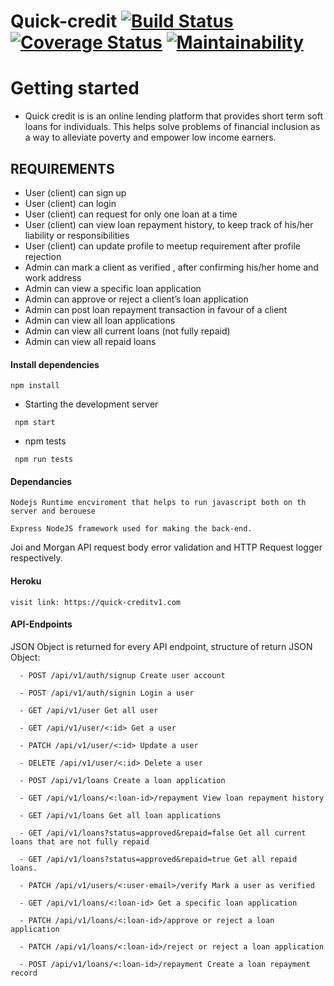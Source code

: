 # Quick-credit [![Build Status](https://travis-ci.org/ngabopatrick/Quick-credit.svg?branch=develop)](https://travis-ci.org/ngabopatrick/Quick-credit) [![Coverage Status](https://coveralls.io/repos/github/ngabopatrick/Quick-credit/badge.svg?branch=develop)](https://coveralls.io/github/ngabopatrick/Quick-credit?branch=develop) [![Maintainability](https://api.codeclimate.com/v1/badges/cd92c477487f93412024/maintainability)](https://codeclimate.com/github/ngabopatrick/Quick-credit/maintainability) 

# Getting started

- Quick credit is is an online lending platform that provides short term soft loans for individuals. This helps solve problems of financial inclusion as a way to alleviate poverty and empower low income earners.

## REQUIREMENTS
  - User (client) can sign up
  - User (client) can login
  - User (client) can request for only one loan at a time
  - User (client) can view loan repayment history, to keep track of his/her liability or responsibilities
  - User (client) can update profile to meetup requirement after profile rejection
  - Admin can mark a client as verified , after confirming his/her home and work address
  - Admin can view a specific loan application
  - Admin can approve or reject a client’s loan application
  - Admin can post loan repayment transaction in favour of a client
  - Admin can view all loan applications
  - Admin can view all current loans (not fully repaid)
  - Admin can view all repaid loans
 
 
#### Install dependencies
```
npm install
```
- Starting the development server
```
 npm start
 ```
 - npm tests

 ```
  npm run tests
  ```
#### Dependancies
```
Nodejs Runtime encviroment that helps to run javascript both on th server and berouese
```
```
Express NodeJS framework used for making the back-end.
```
Joi and Morgan API request body error validation and HTTP Request logger respectively.
#### Heroku
 ```
 visit link: https://quick-creditv1.com
 ```
#### API-Endpoints

JSON Object is returned for every API endpoint, structure of return JSON Object:
```
  - POST /api/v1/auth/signup Create user account

  - POST /api/v1/auth/signin Login a user

  - GET /api/v1/user Get all user

  - GET /api/v1/user/<:id> Get a user

  - PATCH /api/v1/user/<:id> Update a user

  - DELETE /api/v1/user/<:id> Delete a user

  - POST /api/v1/loans Create a loan application

  - GET /api/v1/loans/<:loan-id>/repayment View loan repayment history

  - GET /api/v1/loans Get all loan applications

  - GET /api/v1/loans?status=approved&repaid=false Get all current loans that are not fully repaid

  - GET /api/v1/loans?status=approved&repaid=true Get all repaid loans.

  - PATCH /api/v1/users/<:user-email>/verify Mark a user as verified

  - GET /api/v1/loans/<:loan-id> Get a specific loan application

  - PATCH /api/v1/loans/<:loan-id>/approve or reject a loan application

  - PATCH /api/v1/loans/<:loan-id>/reject or reject a loan application

  - POST /api/v1/loans/<:loan-id>/repayment Create a loan repayment record


